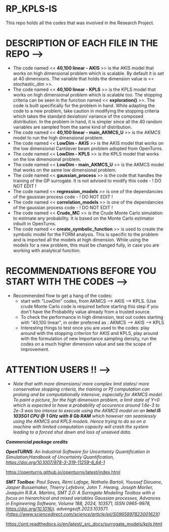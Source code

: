 # **RP_KPLS-IS**
This repo holds all the codes that was involved in the Research Project.

# DESCRIPTION OF EACH FILE IN THE REPO -->

* The code named << **40,100 linear - AKIS** >> is the AKIS model that works on high dimensional problem which is scalable. By default it is set at 40 dimensions. The variable that holds the dimension value is << stochastic_dim >>.
* The code named << **40,100 linear - KPLS** >> is the KPLS model that works on high dimensional problem which is scalable too. The stopping criteria can be seen in the function named << **exploration()** >>. The code is built specifically for the problem in hand. While adapting the code to a new problem, take caution in modifying the stopping criteria which takes the standard deviation/ variance of the composed distribution. In the problem in hand, it is simpler since all the 40 random variables are sampled from the same kind of distribution.
* The code named << **40,100 linear - main_AKMCS_U** >> is the AKMCS model to run the high dimensional problem.
* The code named << **LowDim - AKIS** >> is the AKIS model that works on the low dimensional Cantilever beam problem adopted from OpenTurns.
* The code named << **LowDim - KPLS** >> is the KPLS model that works on the low dimensional problem.
* The code named << **LowDim - main_AKMCS_U** >> is the AKMCS model that works on the same low dimensional problem.
* The code named << **gaussian_process** >> is the code that handles the training of the GP surrogate. It is not advised to modify this code - ! DO NOT EDIT !
* The code named << **regression_models** >> is one of the dependancies of the gaussian process code - ! DO NOT EDIT !
* The code named << **correlation_models** >> is one of the dependancies of the gaussian process code - ! DO NOT EDIT !
* The code named << **Crude_MC** >> is the Crude Monte Carlo simulation to estimate any probability. It is based on the Monte Carlo estimator inbuilt in OpenTurns.
* The code named << **create_symbolic_function** >> is used to create the symbolic model for the FORM analysis. This is specific to the problem and is imported all the models at high dimension. While using the models for a new problem, this must be changed fully, in case you are working with analytical function.

# RECOMMENDATIONS BEFORE YOU START WITH THE CODES -->

- Recommended flow to get a hang of the codes:
  - start with "LowDim" codes, from AKMCS --> AKIS --> KPLS. (Use crude Monte Carlo code is required before starting this step if you don't have the Probability value already from a trusted source.
  - To check the performance in high dimension, test out codes starting with  "40,100 linear", in order preferred as : AKMCS --> AKIS --> KPLS
  - Interesting things to test once you are used to the codes: play around with the stopping criterion for AKIS and KPLS, play around with the formulation of new Importance sampling density, run the codes on a much higher dimension value and see the scope of improvement.
 
# ATTENTION USERS !! -->

- _Note that with more dimensions/ more complex limit states/ more conservative stopping criteria, the training or Pf computation can prolong and be computationally intensive, especially for AKMCS model. To paint a picture, for the high dimension problem, a limit state of Y<0 which is expected to have a probability of occurence around 1.6e-3 to 2e-3 was too intense to execute using the AKMCS model on an **Intel i5 1035G1 CPU @ 1 GHz with 8 Gb RAM** which however ran seamlessly using the AKMCS and KPLS models. Hence trying to do so on a machine with limited computation capacity will crash the system leading to a forced shut down and loss of unsaved data._

**_Commercial package credits_**

_**OpenTURNS**: An Industrial Software for Uncertainty Quantification in Simulation;Handbook of Uncertainty Quantification,
https://doi.org/10.1007/978-3-319-11259-6_64-1_

https://openturns.github.io/openturns/latest/index.html

_**SMT Toolbox**: Paul Saves, Rémi Lafage, Nathalie Bartoli, Youssef Diouane, Jasper Bussemaker, Thierry Lefebvre, John T. Hwang, Joseph Morlier,
Joaquim R.R.A. Martins, SMT 2.0: A Surrogate Modeling Toolbox with a focus on hierarchical and mixed variables Gaussian
processes, Advances in Engineering Software, Volume 188, 2024, 103571, ISSN 0965-9978, https://doi.org/10.1016/j.
advengsoft.2023.103571. (https://www.sciencedirect.com/science/article/pii/S096599782300162X)_

https://smt.readthedocs.io/en/latest/_src_docs/surrogate_models/kpls.html
